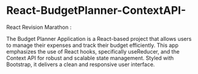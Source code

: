 # React-BudgetPlanner-ContextAPI-

React Revision Marathon :

The Budget Planner Application is a React-based project that allows users to manage their expenses and track their budget efficiently. This app emphasizes the use of React hooks, specifically useReducer, and the Context API for robust and scalable state management. Styled with Bootstrap, it delivers a clean and responsive user interface.
